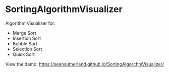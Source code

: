 # SortingAlgorithmVisualizer
Algorithm Visualizer for:
- Merge Sort
- Insertion Sort
- Bubble Sort
- Selection Sort
- Quick Sort

View the demo: https://seansutherland.github.io/SortingAlgorithmVisualizer/